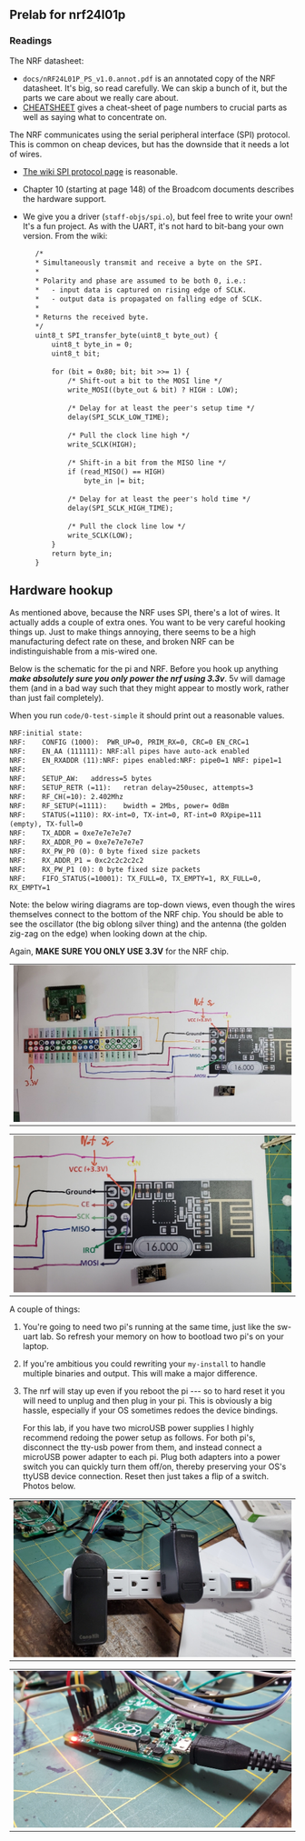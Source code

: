 ## Prelab for nrf24l01p

### Readings

The NRF datasheet:

  - `docs/nRF24L01P_PS_v1.0.annot.pdf` is an annotated copy of the 
     NRF datasheet.  It's big, so read carefully.   We can skip a bunch
     of it, but the parts we care about we really care about.
  - [CHEATSHEET](CHEATSHEET.md) gives a cheat-sheet of page numbers to 
    crucial parts as well as saying what to concentrate on.

The NRF communicates using the serial peripheral interface (SPI) protocol.
This is common on cheap devices, but has the downside that it needs a lot
of wires.  

   -  [The wiki SPI protocol page](https://en.wikipedia.org/wiki/Serial_Peripheral_Interface) is reasonable.

   - Chapter 10 (starting at page 148) of the Broadcom documents describes
     the hardware support.

   - We give you a driver (`staff-objs/spi.o`), but feel free to write
     your own!  It's a fun project.  As with the UART, it's not hard to
     bit-bang your own version.  From the wiki:


            /*
            * Simultaneously transmit and receive a byte on the SPI.
            *
            * Polarity and phase are assumed to be both 0, i.e.:
            *   - input data is captured on rising edge of SCLK.
            *   - output data is propagated on falling edge of SCLK.
            *
            * Returns the received byte.
            */
            uint8_t SPI_transfer_byte(uint8_t byte_out) {
                uint8_t byte_in = 0;
                uint8_t bit;
                
                for (bit = 0x80; bit; bit >>= 1) {
                    /* Shift-out a bit to the MOSI line */
                    write_MOSI((byte_out & bit) ? HIGH : LOW);
                
                    /* Delay for at least the peer's setup time */
                    delay(SPI_SCLK_LOW_TIME);
                
                    /* Pull the clock line high */
                    write_SCLK(HIGH);
                
                    /* Shift-in a bit from the MISO line */
                    if (read_MISO() == HIGH)
                        byte_in |= bit;
                
                    /* Delay for at least the peer's hold time */
                    delay(SPI_SCLK_HIGH_TIME);
                
                    /* Pull the clock line low */
                    write_SCLK(LOW);
                }
                return byte_in;
            }


## Hardware hookup

As mentioned above, because the NRF uses SPI, there's a lot of wires.
It actually adds a couple of extra ones.  You want to be very careful
hooking things up.  Just to make things annoying, there seems to
be a high manufacturing defect rate on these, and broken NRF can be
indistinguishable from a mis-wired one.

Below is the schematic for the pi and NRF.  Before you hook up anything
***make absolutely sure you only power the nrf using 3.3v***.   5v will
damage them (and in a bad way such that they might appear to mostly work,
rather than just fail completely).

When you run `code/0-test-simple` it should print out a reasonable values.

    NRF:initial state:
    NRF:	CONFIG (1000):	PWR_UP=0, PRIM_RX=0, CRC=0 EN_CRC=1
    NRF:	EN_AA (111111):	NRF:all pipes have auto-ack enabled
    NRF:	EN_RXADDR (11):NRF:	pipes enabled:NRF: pipe0=1 NRF: pipe1=1 NRF:
    NRF:	SETUP_AW:	address=5 bytes
    NRF:	SETUP_RETR (=11):	retran delay=250usec, attempts=3
    NRF:	RF_CH(=10):	2.402Mhz
    NRF:	RF_SETUP(=1111):	bwidth = 2Mbs, power= 0dBm
    NRF:	STATUS(=1110): RX-int=0, TX-int=0, RT-int=0 RXpipe=111 (empty), TX-full=0
    NRF:	TX_ADDR = 0xe7e7e7e7e7
    NRF:	RX_ADDR_P0 = 0xe7e7e7e7e7
    NRF:	RX_PW_P0 (0): 0 byte fixed size packets
    NRF:	RX_ADDR_P1 = 0xc2c2c2c2c2
    NRF:	RX_PW_P1 (0): 0 byte fixed size packets
    NRF:	FIFO_STATUS(=10001): TX_FULL=0, TX_EMPTY=1, RX_FULL=0, RX_EMPTY=1


Note: the below wiring diagrams are top-down views, even though the wires 
themselves connect to the bottom of the NRF chip.  You should be able to see 
the oscillator (the big oblong silver thing) and the antenna (the golden 
zig-zag on the edge) when looking down at the chip.

Again, **MAKE SURE YOU ONLY USE 3.3V** for the NRF chip.

<table><tr><td>
  <img src="images/nrf-wire.jpg"/>
</td></tr></table>
<table><tr><td>
  <img src="images/nrf-wire-close.jpg"/>
</td></tr></table>

A couple of things:
  1. You're going to need two pi's running at the same time, just like
     the sw-uart lab.   So refresh your memory on how to bootload two
     pi's on your laptop.  

  2. If you're ambitious you could rewriting your `my-install` to handle
     multiple binaries and output.  This will make a major difference.

  3. The nrf will stay up even if you reboot the pi --- so to hard reset
     it you will need to unplug and then plug in your pi.  This is obviously
     a big hassle, especially if your OS sometimes redoes the device bindings.

     For this lab, if you have two microUSB power supplies I highly
     recommend redoing the power setup as follows.  For both pi's,
     disconnect the tty-usb power from them, and instead connect a
     microUSB power adapter to each pi.   Plug both adapters into a power
     switch you can quickly turn them off/on, thereby preserving your OS's
     ttyUSB device connection.  Reset then just takes a flip of a switch.
     Photos below.

<table><tr><td>
  <img src="images/pi-power.jpg"/>
</td></tr></table>
<table><tr><td>
  <img src="images/pi-microUSB.jpg"/>
</td></tr></table>

